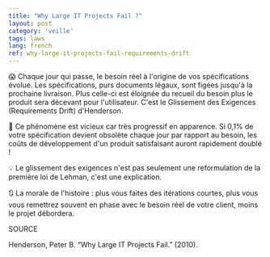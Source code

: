```yaml
---
title: "Why Large IT Projects Fail ?"
layout: post
category: 'veille'
tags: laws
lang: french
ref: why-large-it-projects-fail-requirements-drift
---
```


😱 Chaque jour qui passe, le besoin réel à l'origine de vos spécifications évolue. Les spécifications, purs documents légaux, sont figées jusqu'à la prochaine livraison. Plus celle-ci est éloignée du recueil du besoin plus le produit sera décevant pour l'utilisateur. C'est le Glissement des Exigences (Requirements Drift) d'Henderson.

🚀 Ce phénomène est vicieux car très progressif en apparence. Si 0,1% de votre spécification devient obsolète chaque jour par rapport au besoin, les coûts de développement d'un produit satisfaisant auront rapidement doublé !

💡 Le glissement des exigences n'est pas seulement une reformulation de la première loi de Lehman, c'est une explication.

🔃 La morale de l'histoire : plus vous faites des itérations courtes, plus vous vous remettrez souvent en phase avec le besoin réel de votre client, moins le projet débordera.

SOURCE

Henderson, Peter B. “Why Large IT Projects Fail.” (2010).
